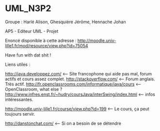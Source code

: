 UML_N3P2
========

Groupe : Harlé Alison, Ghesquière Jérôme, Hennache Johan

AP5 - Editeur UML - Projet

Enoncé disponible à cette adresse : http://moodle.univ-lille1.fr/mod/resource/view.php?id=75054

Have fun with dat shit !

Liens utiles :

http://java.developpez.com/ <-- Site francophone qui aide pas mal, forum actifs et cours assez complet.
http://stackoverflow.com/ <-- Forum anglais. Très actif.
http://fr.openclassrooms.com/informatique/java/cours <-- OpenClassroom, what else ?
http://www.infres.enst.fr/~hudry/coursJava/interSwing/index.html <-- infos intéressantes.

http://moodle.univ-lille1.fr/course/view.php?id=199 <-- Le cours, ça peut toujours servir.

http://danstonchat.com/ <-- Si on a besoin de se détendre
